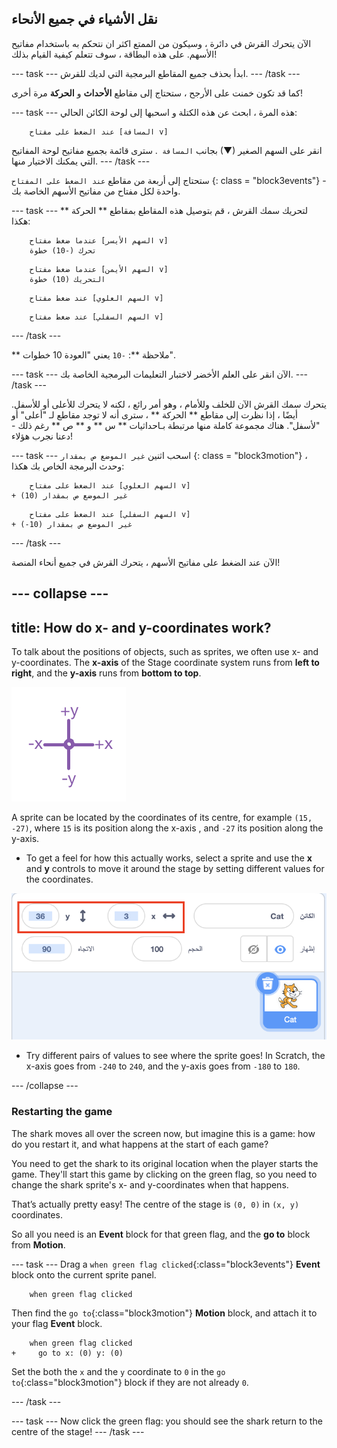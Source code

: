 ## نقل الأشياء في جميع الأنحاء

الآن يتحرك القرش في دائرة ، وسيكون من الممتع اكثر ان نتحكم به باستخدام مفاتيح الأسهم. على هذه البطاقة ، سوف تتعلم كيفية القيام بذلك!

\--- task \--- ابدأ بحذف جميع المقاطع البرمجية التي لديك للقرش. \--- /task \---

كما قد تكون خمنت على الأرجح ، ستحتاج إلى مقاطع **الأحداث** و **الحركة** مرة أخرى!

\--- task \--- هذه المرة ، ابحث عن هذه الكتلة و اسحبها إلى لوحة الكائن الحالي:

```blocks3
    عند الضغط على مفتاح [المسافة v]
```

انقر على السهم الصغير (▼) بجانب `المسافة `. سترى قائمة بجميع مفاتيح لوحة المفاتيح التي يمكنك الاختيار منها. \--- /task \---

ستحتاج إلى أربعة من مقاطع ` عند الضغط على المفتاح ` {: class = "block3events"} - واحدة لكل مفتاح من مفاتيح الأسهم الخاصة بك.

\--- task \--- لتحريك سمك القرش ، قم بتوصيل هذه المقاطع بمقاطع ** الحركة ** هكذا:

```blocks3
    عندما ضغط مفتاح [السهم الأيسر v] 
    تحرك (-10) خطوة
```

```blocks3
    عندما ضغط مفتاح [السهم الأيمن v]
    التحريك (10) خطوة
```

```blocks3
    عند ضغط مفتاح [السهم العلوي v]
```

```blocks3
    عند ضغط مفتاح [السهم السفلي v]
```

\--- /task \---

** ملاحظة **: ` -10 ` يعني "العودة 10 خطوات".

\--- task \--- الآن انقر على العلم الأخضر لاختبار التعليمات البرمجية الخاصة بك. \--- /task \---

يتحرك سمك القرش الآن للخلف وللأمام ، وهو أمر رائع ، لكنه لا يتحرك للأعلى أو للأسفل. أيضًا ، إذا نظرت إلى مقاطع ** الحركة ** ، سترى أنه لا توجد مقاطع لـ "أعلى" أو "لأسفل". هناك مجموعة كاملة منها مرتبطة بـاحداثيات ** س ** و ** ص ** رغم ذلك - دعنا نجرب هؤلاء!

\--- task \--- اسحب اثنين `غير الموضع ص بمقدار` {: class = "block3motion"} ، وحدث البرمجة الخاص بك هكذا:

```blocks3
    عند الضغط على مفتاح [السهم العلوي v]
+ غير الموضع ص بمقدار (10)
```

```blocks3
    عند الضغط على مفتاح [السهم السفلي v]
+ غير الموضع ص بمقدار (10-)
```

\--- /task \---

الآن عند الضغط على مفاتيح الأسهم ، يتحرك القرش في جميع أنحاء المنصة!

## \--- collapse \---

## title: How do x- and y-coordinates work?

To talk about the positions of objects, such as sprites, we often use x- and y-coordinates. The **x-axis** of the Stage coordinate system runs from **left to right**, and the **y-axis** runs from **bottom to top**.

![](images/moving3.png)

A sprite can be located by the coordinates of its centre, for example `(15, -27)`, where `15` is its position along the x-axis , and `-27` its position along the y-axis.

+ To get a feel for how this actually works, select a sprite and use the **x** and **y** controls to move it around the stage by setting different values for the coordinates.

![](images/xycoords.png)

+ Try different pairs of values to see where the sprite goes! In Scratch, the x-axis goes from `-240` to `240`, and the y-axis goes from `-180` to `180`.

\--- /collapse \---

### Restarting the game

The shark moves all over the screen now, but imagine this is a game: how do you restart it, and what happens at the start of each game?

You need to get the shark to its original location when the player starts the game. They'll start this game by clicking on the green flag, so you need to change the shark sprite's x- and y-coordinates when that happens.

That’s actually pretty easy! The centre of the stage is `(0, 0)` in `(x, y)` coordinates.

So all you need is an **Event** block for that green flag, and the **go to** block from **Motion**.

\--- task \--- Drag a `when green flag clicked`{:class="block3events"} **Event** block onto the current sprite panel.

```blocks3
    when green flag clicked
```

Then find the `go to`{:class="block3motion"} **Motion** block, and attach it to your flag **Event** block.

```blocks3
    when green flag clicked
+     go to x: (0) y: (0)
```

Set the both the `x` and the `y` coordinate to `0` in the `go to`{:class="block3motion"} block if they are not already `0`.

\--- /task \---

\--- task \--- Now click the green flag: you should see the shark return to the centre of the stage! \--- /task \---